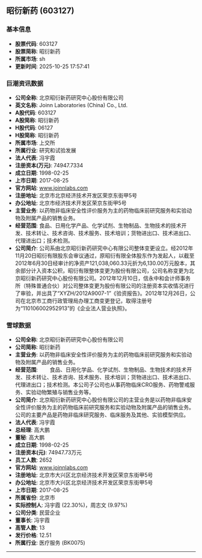 ## 昭衍新药 (603127)

### 基本信息

- **股票代码**: 603127
- **股票简称**: 昭衍新药
- **所属市场**: sh
- **更新时间**: 2025-10-25 17:57:41

### 巨潮资讯数据

- **公司全称**: 北京昭衍新药研究中心股份有限公司
- **英文名称**: Joinn Laboratories (China) Co., Ltd.
- **A股代码**: 603127
- **A股简称**: 昭衍新药
- **H股代码**: 06127
- **H股简称**: 昭衍新药
- **所属市场**: 上交所
- **所属行业**: 研究和试验发展
- **法人代表**: 冯宇霞
- **注册资本(万元)**: 74947.7334
- **成立日期**: 1998-02-25
- **上市日期**: 2017-08-25
- **官方网站**: www.joinnlabs.com
- **注册地址**: 北京市北京经济技术开发区荣京东街甲5号
- **办公地址**: 北京市经济技术开发区荣京东街甲5号
- **主营业务**: 以药物非临床安全性评价服务为主的药物临床前研究服务和实验动物及附属产品的销售业务。
- **经营范围**: 食品、日用化学产品、化学试剂、生物制品、生物技术的技术开发、技术转让、技术咨询、技术服务、技术培训；货物进出口、技术进出口、代理进出口；技术检测。
- **公司简介**: 公司系由北京昭衍新药研究中心有限公司整体变更设立。经2012年11月20日昭衍有限股东会审议通过，原昭衍有限全体股东作为发起人，以截至2012年6月30日经审计的净资产121,038,060.33元折为6,130.00万元股本，其余部分计入资本公积，昭衍有限整体变更为股份有限公司，公司名称变更为北京昭衍新药研究中心股份有限公司。2012年12月10日，信永中和会计师事务所（特殊普通合伙）对公司整体变更为股份有限公司的注册资本实收情况进行了审验，并出具了“XYZH/2012A9007-1”《验资报告》。2012年12月26日，公司在北京市工商行政管理局办理工商变更登记，取得注册号为“110106002952913”的《企业法人营业执照》。

### 雪球数据

- **公司全称**: 北京昭衍新药研究中心股份有限公司
- **公司简称**: 昭衍新药
- **主营业务**: 以药物非临床安全性评价服务为主的药物临床前研究服务和实验动物及附属产品的销售业务。
- **经营范围**: 　　食品、日用化学品、化学试剂、生物制品、生物技术的技术开发、技术转让、技术咨询、技术服务、技术培训；货物进出口、技术进出口、代理进出口；技术检测。本公司子公司也从事药物临床CRO服务、药物警戒服务、实验动物繁殖与销售业务等。
- **公司简介**: 北京昭衍新药研究中心股份有限公司的主营业务是以药物非临床安全性评价服务为主的药物临床前研究服务和实验动物及附属产品的销售业务。公司的主要产品是药物非临床研究服务、临床服务及其他、实验模型供应。
- **法人代表**: 冯宇霞
- **总经理**: 高大鹏
- **董秘**: 高大鹏
- **成立日期**: 1998-02-25
- **注册资本(元)**: 74947.73万元
- **员工人数**: 2652
- **官方网站**: www.joinnlabs.com
- **注册地址**: 北京市大兴区北京经济技术开发区荣京东街甲5号
- **办公地址**: 北京市大兴区北京经济技术开发区荣京东街甲5号
- **上市日期**: 2017-08-25
- **所属省份**: 北京市
- **实际控制人**: 冯宇霞 (22.30%)，周志文 (9.97%)
- **公司分类**: 民营企业
- **董事长**: 冯宇霞
- **高管人数**: 13
- **发行价格**: 12.51
- **所属行业**: 医疗服务 (BK0075)

---